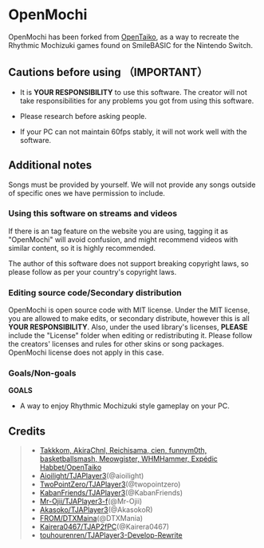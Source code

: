 # OpenMochi

OpenMochi has been forked from [OpenTaiko](https://github.com/OpenTaiko), as a way to recreate the Rhythmic Mochizuki games found on SmileBASIC for the Nintendo Switch.

## Cautions before using （IMPORTANT）

- It is **YOUR RESPONSIBILITY** to use this software. The creator will not take responsibilities for any problems you got from using this software.

- Please research before asking people.

- If your PC can not maintain 60fps stably, it will not work well with the software.

## Additional notes 

Songs must be provided by yourself. We will not provide any songs outside of specific ones we have permission to include.

### Using this software on streams and videos

If there is an tag feature on the website you are using, tagging it as "OpenMochi" will avoid confusion, and might recommend videos with similar content, so it is highly recommended.

The author of this software does not support breaking copyright laws, so please follow as per your country's copyright laws.

### Editing source code/Secondary distribution

OpenMochi is open source code with MIT license.
Under the MIT license, you are allowed to make edits, or secondary distribute, however this is all **YOUR RESPONSIBILITY**.
Also, under the used library's licenses, **PLEASE** include the "License" folder when editing or redistributing it.
Please follow the creators' licenses and rules for other skins or song packages.
OpenMochi license does not apply in this case.

### Goals/Non-goals

**GOALS**

- A way to enjoy Rhythmic Mochizuki style gameplay on your PC.

## Credits
> * [Takkkom, AkiraChnl, Reichisama, cien, funnym0th, basketballsmash, Meowgister, WHMHammer, Expédic Habbet/OpenTaiko](https://github.com/OpenTaiko)
> * [Aioilight/TJAPlayer3](https://github.com/aioilight/TJAPlayer3)(@aioilight)
> * [TwoPointZero/TJAPlayer3](https://github.com/twopointzero/TJAPlayer3)(@twopointzero)
> * [KabanFriends/TJAPlayer3](https://github.com/KabanFriends/TJAPlayer3/tree/features)(@KabanFriends)
> * [Mr-Ojii/TJAPlayer3-f](https://github.com/Mr-Ojii/TJAPlayer3-f)(@Mr-Ojii)
> * [Akasoko/TJAPlayer3](https://github.com/Akasoko-Master/TJAPlayer3)(@AkasokoR)
> * [FROM/DTXMaina](https://github.com/DTXMania)(@DTXMania)
> * [Kairera0467/TJAP2fPC](https://github.com/kairera0467/TJAP2fPC)(@Kairera0467)
> * [touhourenren/TJAPlayer3-Develop-Rewrite](https://github.com/touhourenren)

